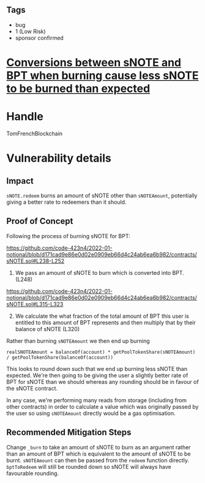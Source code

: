 ## Tags

- bug
- 1 (Low Risk)
- sponsor confirmed

# [Conversions between sNOTE and BPT when burning cause less sNOTE to be burned than expected](https://github.com/code-423n4/2022-01-notional-findings/issues/71) 

# Handle

TomFrenchBlockchain


# Vulnerability details

## Impact

`sNOTE.redeem` burns an amount of sNOTE other than `sNOTEAmount`, potentially giving a better rate to redeemers than it should.

## Proof of Concept

Following the process of burning sNOTE for BPT:

https://github.com/code-423n4/2022-01-notional/blob/d171cad9e86e0d02e0909eb66d4c24ab6ea6b982/contracts/sNOTE.sol#L238-L252

1. We pass an amount of sNOTE to burn which is converted into BPT. (L248)

https://github.com/code-423n4/2022-01-notional/blob/d171cad9e86e0d02e0909eb66d4c24ab6ea6b982/contracts/sNOTE.sol#L315-L323

2. We calculate the what fraction of the total amount of BPT this user is entitled to this amount of BPT represents and then multiply that by their balance of sNOTE (L320)

Rather than burning `sNOTEAmount` we then end up burning 

```
realSNOTEAmount = balanceOf(account) * getPoolTokenShare(sNOTEAmount) / getPoolTokenShare(balanceOf(account))
```

This looks to round down such that we end up burning less sNOTE than expected. We're then going to be giving the user a slightly better rate of BPT for sNOTE than we should whereas any rounding should be in favour of the sNOTE contract.

In any case, we're performing many reads from storage (including from other contracts) in order to calculate a value which was originally passed by the user so using `sNOTEAmount` directly would be a gas optimisation.

## Recommended Mitigation Steps

Change `_burn` to take an amount of sNOTE to burn as an argument rather than an amount of BPT which is equivalent to the amount of sNOTE to be burnt. `sNOTEAmount` can then be passed from the `redeem` function directly. `bptToRedeem` will still be rounded down so sNOTE will always have favourable rounding.

